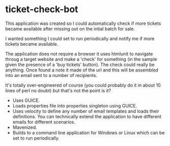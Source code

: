 ticket-check-bot
================

This application was created so I could automatically check if more tickets became available after missing out on the intial batch for sale.

I wanted something I could set to run periodically and notify me if more tickets became available.

The application does not require a browser it uses htmlunit to navigate throug a target website and make a 'check' for something (in the sample given the presence of a 'buy tickets' button). The check could really be anything. Once found a note it made of the url and this will be assembled into an email sent to a number of recipients.

It's totally over-engineered of course (you could probably do it in about 10 lines of perl no doubt) but that's not the point is it? 

- Uses GUICE.
- Loads properties file into properties singleton using GUICE.
- Uses velocity to define any number of email templates and loads their definitions. You can technically extend the application to have different emails for different scenarios.
- Mavenized.
- Builds to a command line application for Windows or Linux which can be set to run periodically.

